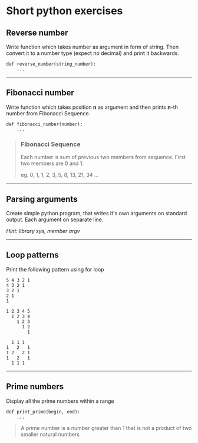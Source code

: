 # Short python exercises

## Reverse number
Write function which takes number as argument in form of string. Then convert it to a number type (expect no decimal) and print it backwards.
```
def reverse_number(string_number):
    ...
```

---

## Fibonacci number
Write function which takes position **n** as argument and then prints **n**-th number from Fibonacci Sequence.

```
def fibonacci_number(number):
    ...
```

> ### Fibonacci Sequence
> Each number is sum of previous two members from sequence.
> First two members are 0 and 1.
>
>eg. 0, 1, 1, 2, 3, 5, 8, 13, 21, 34 ...

---

## Parsing arguments
Create simple python program, that writes it's own arguments on standard output. Each argument on separate line.

_Hint: library sys, member argv_ 

---

## Loop patterns

Print the following pattern using for loop

```
5 4 3 2 1 
4 3 2 1 
3 2 1 
2 1 
1
```

```
1 2 3 4 5 
  1 2 3 4 
    1 2 3 
      1 2 
        1
```

```
  1 1 1   
1   2   1
1 2   2 1
1   2   1
  1 1 1  
```

---

## Prime numbers
Display all the prime numbers within a range
```
def print_prime(begin, end):
    ...
```

>A prime number is a number greater than 1 that is not a product of two smaller natural numbers

